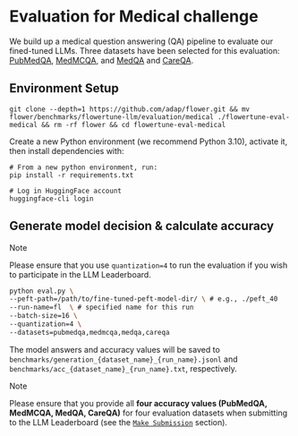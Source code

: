 # Evaluation for Medical challenge

We build up a medical question answering (QA) pipeline to evaluate our fined-tuned LLMs.
Three datasets have been selected for this evaluation: [PubMedQA](https://huggingface.co/datasets/bigbio/pubmed_qa), [MedMCQA](https://huggingface.co/datasets/medmcqa), and [MedQA](https://huggingface.co/datasets/bigbio/med_qa) and [CareQA](https://huggingface.co/datasets/HPAI-BSC/CareQA). 


## Environment Setup

```shell
git clone --depth=1 https://github.com/adap/flower.git && mv flower/benchmarks/flowertune-llm/evaluation/medical ./flowertune-eval-medical && rm -rf flower && cd flowertune-eval-medical
```

Create a new Python environment (we recommend Python 3.10), activate it, then install dependencies with:

```shell
# From a new python environment, run:
pip install -r requirements.txt

# Log in HuggingFace account
huggingface-cli login
```

## Generate model decision & calculate accuracy

> [!NOTE]
> Please ensure that you use `quantization=4` to run the evaluation if you wish to participate in the LLM Leaderboard.

```bash
python eval.py \
--peft-path=/path/to/fine-tuned-peft-model-dir/ \ # e.g., ./peft_40
--run-name=fl  \ # specified name for this run  
--batch-size=16 \
--quantization=4 \
--datasets=pubmedqa,medmcqa,medqa,careqa
```

The model answers and accuracy values will be saved to `benchmarks/generation_{dataset_name}_{run_name}.jsonl` and `benchmarks/acc_{dataset_name}_{run_name}.txt`, respectively.


> [!NOTE]
> Please ensure that you provide all **four accuracy values (PubMedQA, MedMCQA, MedQA, CareQA)** for four evaluation datasets when submitting to the LLM Leaderboard (see the [`Make Submission`](https://github.com/adap/flower/tree/main/benchmarks/flowertune-llm/evaluation#make-submission-on-flowertune-llm-leaderboard) section).
